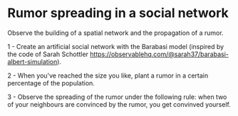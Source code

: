 # Rumor spreading in a social network
Observe the building of a spatial network and the propagation of a rumor. 

1 - Create an artificial social network with the Barabasi model (inspired by the code of Sarah Schottler https://observablehq.com/@sarah37/barabasi-albert-simulation). 

2 - When you've reached the size you like, plant a rumor in a certain percentage of the population. 

3 - Observe the spreading of the rumor under the following rule: when two of your neighbours are convinced by the rumor, you get convinved yourself.  


